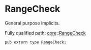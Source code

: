 # RangeCheck

General purpose implicits.

Fully qualified path: [core](./core.md)::[RangeCheck](./core-RangeCheck.md)

<pre><code class="language-cairo">pub extern type RangeCheck;</code></pre>

